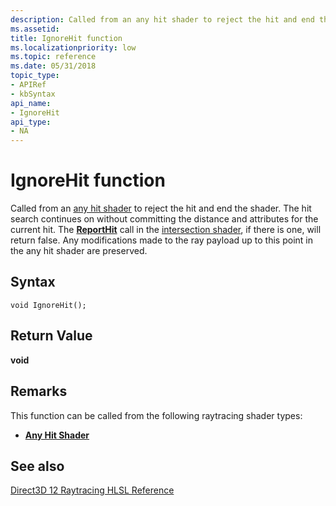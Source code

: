 ```yaml
---
description: Called from an any hit shader to reject the hit and end the shader.
ms.assetid: 
title: IgnoreHit function
ms.localizationpriority: low
ms.topic: reference
ms.date: 05/31/2018
topic_type: 
- APIRef
- kbSyntax
api_name: 
- IgnoreHit
api_type: 
- NA
---
```


# IgnoreHit function

Called from an [any hit shader](any-hit-shader.md) to reject the hit and end the shader. The hit search continues on without committing the distance and attributes for the current hit.  The [**ReportHit**](reporthit-function.md) call in the [intersection shader](intersection-shader.md), if there is one, will return false.  Any modifications made to the ray payload up to this point in the any hit shader are preserved.

## Syntax

```
void IgnoreHit();

```


## Return Value

**void**

## Remarks

This function can be called from the following raytracing shader types:

* [**Any Hit Shader**](any-hit-shader.md)




## See also

<dl> <dt>

[Direct3D 12 Raytracing HLSL Reference](direct3d-12-raytracing-hlsl-reference.md)
</dt> </dl>

 

 





